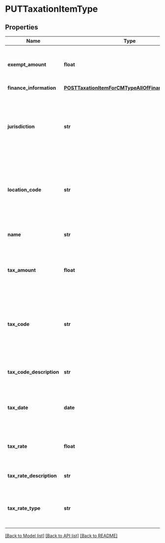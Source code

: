 # PUTTaxationItemType

## Properties
Name | Type | Description | Notes
------------ | ------------- | ------------- | -------------
**exempt_amount** | **float** | The calculated tax amount excluded due to the exemption.  | [optional] 
**finance_information** | [**POSTTaxationItemForCMTypeAllOfFinanceInformation**](POSTTaxationItemForCMTypeAllOfFinanceInformation.md) |  | [optional] 
**jurisdiction** | **str** | The jurisdiction that applies the tax or VAT. This value is typically a state, province, county, or city.  | [optional] 
**location_code** | **str** | The identifier for the location based on the value of the &#x60;taxCode&#x60; field.   | [optional] 
**name** | **str** | The name of the taxation item to be updated.  | [optional] 
**tax_amount** | **float** | The amount of the tax applied to the credit or debit memo.  | [optional] 
**tax_code** | **str** | The tax code identifies which tax rules and tax rates to apply to a specific credit or debit memo.  | [optional] 
**tax_code_description** | **str** | The description of the tax code.  | [optional] 
**tax_date** | **date** | The date when the tax is applied to the credit or debit memo.  | [optional] 
**tax_rate** | **float** | The tax rate applied to the credit or debit memo.  | [optional] 
**tax_rate_description** | **str** | The description of the tax rate.   | [optional] 
**tax_rate_type** | **str** | The type of the tax rate applied to the credit or debit memo.  | [optional] 

[[Back to Model list]](../README.md#documentation-for-models) [[Back to API list]](../README.md#documentation-for-api-endpoints) [[Back to README]](../README.md)


